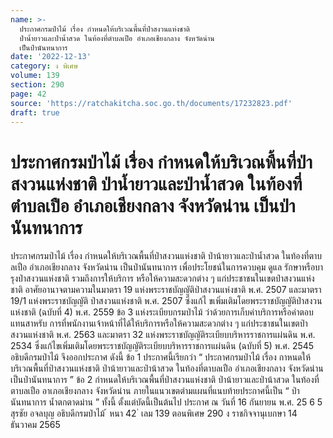 ```yaml
---
name: >-
  ประกาศกรมป่าไม้ เรื่อง กำหนดให้บริเวณพื้นที่ป่าสงวนแห่งชาติ
  ป่าน้ำยาวและป่าน้ำสวด ในท้องที่ตำบลเปือ อำเภอเชียงกลาง จังหวัดน่าน
  เป็นป่านันทนาการ
date: '2022-12-13'
category: ง พิเศษ
volume: 139
section: 290
page: 42
source: 'https://ratchakitcha.soc.go.th/documents/17232823.pdf'
draft: true
---
```


# ประกาศกรมป่าไม้ เรื่อง กำหนดให้บริเวณพื้นที่ป่าสงวนแห่งชาติ ป่าน้ำยาวและป่าน้ำสวด ในท้องที่ตำบลเปือ อำเภอเชียงกลาง จังหวัดน่าน เป็นป่านันทนาการ

ประกาศกรมป่าไม้ เรื่อง กำหนดให้บริเวณพื้นที่ป่าสงวนแห่งชาติ ป่าน้ายาวและป่าน้ำสวด ในท้องที่ตาบลเปือ อำเภอเชียงกลาง จังหวัดน่าน เป็นป่านันทนาการ เพื่อประโยชน์ในการควบคุม ดูแล รักษาหรือบารุงป่าสงวนแห่งชาติ รวมถึงการให้บริการ หรือให้ความสะดวกต่าง ๆ แก่ประชาชนในเขตป่าสงวนแห่งชาติ อาศัยอานาจตามความในมาตรา 19 แห่งพระราชบัญญัติป่าสงวนแห่งชาติ พ.ศ. 2507 และมาตรา 19/1 แห่งพระราชบัญญัติ ป่าสงวนแห่งชาติ พ.ศ. 2507 ซึ่งแก้ไ ขเพิ่มเติมโดยพระราชบัญญัติป่าสงวนแห่งชาติ (ฉบับที่ 4) พ.ศ. 2559 ข้อ 3 แห่งระเบียบกรมป่าไม้ ว่าด้วยการเก็บค่าบริการหรือค่าตอบแทนสาหรับ การที่พนักงานเจ้าหน้าที่ได้ให้บริการหรือให้ความสะดวกต่าง ๆ แก่ประชาชนในเขตป่าสงวนแห่งชาติ พ.ศ. 2563 และมาตรา 32 แห่งพระราชบัญญัติระเบียบบริหารราชการแผ่นดิน พ.ศ. 2534 ซึ่งแก้ไขเพิ่มเติมโดยพระราชบัญญัติระเบียบบริหารราชการแผ่นดิน (ฉบับที่ 5) พ.ศ. 2545 อธิบดีกรมป่าไม้ จึงออกประกาศ ดังนี้ ข้อ 1 ประกาศนี้เรียกว่า “ ประกาศกรมป่าไม้ เรื่อง กาหนดให้บริเวณพื้นที่ป่าสงวนแห่งชาติ ป่าน้ายาวและป่าน้าสวด ในท้องที่ตาบลเปือ อำเภอเชียงกลาง จังหวัดน่าน เป็นป่านันทนาการ ” ข้อ 2 กำหนดให้บริเวณพื้นที่ป่าสงวนแห่งชาติ ป่าน้ายาวและป่าน้าสวด ในท้องที่ตาบลเปือ อาเภอเชียงกลาง จังหวัดน่าน ภายในแนวเขตตำมแผนที่แนบท้ายประกาศนี้เป็น “ ป่านันทนาการ น้ำตกตาดม่าน ” ทั้งนี้ ตั้งแต่บัดนี้เป็นต้นไป ประกาศ ณ วันที่ 16 กันยายน พ.ศ. 25 6 5 สุรชัย อจลบุญ อธิบดีกรมป่าไม้ ้ หนา 42 ่ เลม 139 ตอนพิเศษ 290 ง ราชกิจจานุเบกษา 14 ธันวาคม 2565

